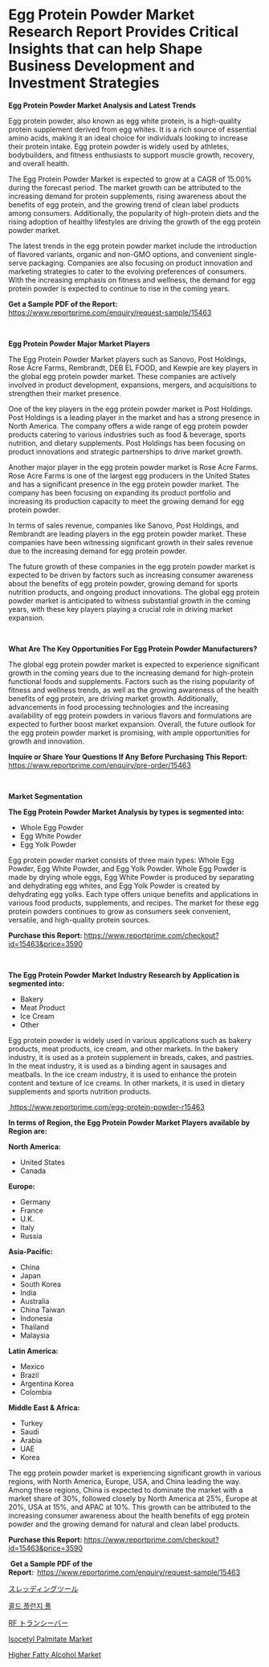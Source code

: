 <p><h1>Egg Protein Powder Market Research Report Provides Critical Insights that can help Shape Business Development and Investment Strategies</h1></p><p><strong>Egg Protein Powder Market Analysis and Latest Trends</strong></p>
<p><p>Egg protein powder, also known as egg white protein, is a high-quality protein supplement derived from egg whites. It is a rich source of essential amino acids, making it an ideal choice for individuals looking to increase their protein intake. Egg protein powder is widely used by athletes, bodybuilders, and fitness enthusiasts to support muscle growth, recovery, and overall health.</p><p>The Egg Protein Powder Market is expected to grow at a CAGR of 15.00% during the forecast period. The market growth can be attributed to the increasing demand for protein supplements, rising awareness about the benefits of egg protein, and the growing trend of clean label products among consumers. Additionally, the popularity of high-protein diets and the rising adoption of healthy lifestyles are driving the growth of the egg protein powder market.</p><p>The latest trends in the egg protein powder market include the introduction of flavored variants, organic and non-GMO options, and convenient single-serve packaging. Companies are also focusing on product innovation and marketing strategies to cater to the evolving preferences of consumers. With the increasing emphasis on fitness and wellness, the demand for egg protein powder is expected to continue to rise in the coming years.</p></p>
<p><strong>Get a Sample PDF of the Report:&nbsp;</strong> <a href="https://www.reportprime.com/enquiry/request-sample/15463">https://www.reportprime.com/enquiry/request-sample/15463</a></p>
<p>&nbsp;</p>
<p><strong>Egg Protein Powder Major Market Players</strong></p>
<p><p>The Egg Protein Powder Market players such as Sanovo, Post Holdings, Rose Acre Farms, Rembrandt, DEB EL FOOD, and Kewpie are key players in the global egg protein powder market. These companies are actively involved in product development, expansions, mergers, and acquisitions to strengthen their market presence.</p><p>One of the key players in the egg protein powder market is Post Holdings. Post Holdings is a leading player in the market and has a strong presence in North America. The company offers a wide range of egg protein powder products catering to various industries such as food & beverage, sports nutrition, and dietary supplements. Post Holdings has been focusing on product innovations and strategic partnerships to drive market growth.</p><p>Another major player in the egg protein powder market is Rose Acre Farms. Rose Acre Farms is one of the largest egg producers in the United States and has a significant presence in the egg protein powder market. The company has been focusing on expanding its product portfolio and increasing its production capacity to meet the growing demand for egg protein powder.</p><p>In terms of sales revenue, companies like Sanovo, Post Holdings, and Rembrandt are leading players in the egg protein powder market. These companies have been witnessing significant growth in their sales revenue due to the increasing demand for egg protein powder.</p><p>The future growth of these companies in the egg protein powder market is expected to be driven by factors such as increasing consumer awareness about the benefits of egg protein powder, growing demand for sports nutrition products, and ongoing product innovations. The global egg protein powder market is anticipated to witness substantial growth in the coming years, with these key players playing a crucial role in driving market expansion.</p></p>
<p>&nbsp;</p>
<p><strong>What Are The Key Opportunities For Egg Protein Powder Manufacturers?</strong></p>
<p><p>The global egg protein powder market is expected to experience significant growth in the coming years due to the increasing demand for high-protein functional foods and supplements. Factors such as the rising popularity of fitness and wellness trends, as well as the growing awareness of the health benefits of egg protein, are driving market growth. Additionally, advancements in food processing technologies and the increasing availability of egg protein powders in various flavors and formulations are expected to further boost market expansion. Overall, the future outlook for the egg protein powder market is promising, with ample opportunities for growth and innovation.</p></p>
<p><strong>Inquire or Share Your Questions If Any Before Purchasing This Report:</strong> <a href="https://www.reportprime.com/enquiry/pre-order/15463">https://www.reportprime.com/enquiry/pre-order/15463</a></p>
<p>&nbsp;</p>
<p><strong>Market Segmentation</strong></p>
<p><strong>The Egg Protein Powder Market Analysis by types is segmented into:</strong></p>
<p><ul><li>Whole Egg Powder</li><li>Egg White Powder</li><li>Egg Yolk Powder</li></ul></p>
<p><p>Egg protein powder market consists of three main types: Whole Egg Powder, Egg White Powder, and Egg Yolk Powder. Whole Egg Powder is made by drying whole eggs, Egg White Powder is produced by separating and dehydrating egg whites, and Egg Yolk Powder is created by dehydrating egg yolks. Each type offers unique benefits and applications in various food products, supplements, and recipes. The market for these egg protein powders continues to grow as consumers seek convenient, versatile, and high-quality protein sources.</p></p>
<p><strong>Purchase this Report:&nbsp;</strong><a href="https://www.reportprime.com/checkout?id=15463&price=3590">https://www.reportprime.com/checkout?id=15463&price=3590</a></p>
<p>&nbsp;</p>
<p><strong>The Egg Protein Powder Market Industry Research by Application is segmented into:</strong></p>
<p><ul><li>Bakery</li><li>Meat Product</li><li>Ice Cream</li><li>Other</li></ul></p>
<p><p>Egg protein powder is widely used in various applications such as bakery products, meat products, ice cream, and other markets. In the bakery industry, it is used as a protein supplement in breads, cakes, and pastries. In the meat industry, it is used as a binding agent in sausages and meatballs. In the ice cream industry, it is used to enhance the protein content and texture of ice creams. In other markets, it is used in dietary supplements and sports nutrition products.</p></p>
<p><a href="https://www.reportprime.com/egg-protein-powder-r15463">&nbsp;https://www.reportprime.com/egg-protein-powder-r15463</a></p>
<p><strong>In terms of Region, the Egg Protein Powder Market Players available by Region are:</strong></p>
<p>
    <p> <strong> North America: </strong>
        <ul>
            <li>United States</li>
            <li>Canada</li>
        </ul>
        </p> 
    <p> <strong> Europe: </strong>
        <ul>
            <li>Germany</li>
            <li>France</li>
            <li>U.K.</li>
            <li>Italy</li>
            <li>Russia</li>
        </ul>
        </p> 
    <p> <strong> Asia-Pacific: </strong>
        <ul>
            <li>China</li>
            <li>Japan</li>
            <li>South Korea</li>
            <li>India</li>
            <li>Australia</li>
            <li>China Taiwan</li>
            <li>Indonesia</li>
            <li>Thailand</li>
            <li>Malaysia</li>
        </ul>
        </p> 
    <p> <strong> Latin America: </strong>
        <ul>
            <li>Mexico</li>
            <li>Brazil</li>
            <li>Argentina Korea</li>
            <li>Colombia</li>
        </ul>
        </p> 
    <p> <strong> Middle East & Africa: </strong>
        <ul>
            <li>Turkey</li>
            <li>Saudi</li>
            <li>Arabia</li>
            <li>UAE</li>
            <li>Korea</li>
        </ul>
    </p>
    </p>
<p><p>The egg protein powder market is experiencing significant growth in various regions, with North America, Europe, USA, and China leading the way. Among these regions, China is expected to dominate the market with a market share of 30%, followed closely by North America at 25%, Europe at 20%, USA at 15%, and APAC at 10%. This growth can be attributed to the increasing consumer awareness about the health benefits of egg protein powder and the growing demand for natural and clean label products.</p></p>
<p><strong>Purchase this Report: </strong><a href="https://www.reportprime.com/checkout?id=15463&price=3590">https://www.reportprime.com/checkout?id=15463&price=3590</a></p>
<p>&nbsp;<strong>Get a Sample PDF of the Report:&nbsp;&nbsp;</strong><a href="https://www.reportprime.com/enquiry/request-sample/15463">https://www.reportprime.com/enquiry/request-sample/15463</a></p>
<p><strong></strong></p>
<p><p><a href="https://medium.com/@wesleyeilly8796202/%E3%82%B9%E3%83%AC%E3%83%83%E3%83%87%E3%82%A3%E3%83%B3%E3%82%B0%E3%83%84%E3%83%BC%E3%83%AB%E5%B8%82%E5%A0%B4%E3%81%AF-%E5%B8%82%E5%A0%B4%E3%82%B7%E3%82%A7%E3%82%A2-%E5%B8%82%E5%A0%B4%E5%8B%95%E5%90%91-%E5%B8%82%E5%A0%B4%E6%88%90%E9%95%B7%E3%81%AB%E9%96%A2%E3%81%99%E3%82%8B%E6%83%85%E5%A0%B1%E3%82%92%E6%8F%90%E4%BE%9B%E3%81%97%E3%81%A6%E3%81%84%E3%81%BE%E3%81%99-65dbb11ebc1c">スレッディングツール</a></p><p><a href="https://medium.com/@dellkoepp03/%EC%B6%94%EC%9B%94-%ED%92%80-%EC%8B%9C%EC%9E%A5-2031%EB%85%84%EA%B9%8C%EC%A7%80%EC%9D%98-%ED%8A%B8%EB%A0%8C%EB%93%9C-%EC%98%88%EC%B8%A1-%EB%B0%8F-%EA%B2%BD%EC%9F%81-%EB%B6%84%EC%84%9D-5bda55f0ebb9">콜드 플런지 풀</a></p><p><a href="https://medium.com/@hugofirst21/rf%E3%83%88%E3%83%A9%E3%83%B3%E3%82%B7%E3%83%BC%E3%83%90%E3%83%BC%E5%B8%82%E5%A0%B4%E3%81%AF-2031%E5%B9%B4%E3%81%BE%E3%81%A7%E3%81%AE%E5%B8%82%E5%A0%B4%E3%82%B7%E3%82%A7%E3%82%A2-%E3%82%B5%E3%82%A4%E3%82%BA-%E4%BA%88%E6%B8%AC%E3%82%92%E9%87%8D%E7%82%B9%E3%81%AB%E3%81%97%E3%81%A6%E3%81%84%E3%81%BE%E3%81%99-7bb6be138d47">RF トランシーバー</a></p><p><a href="https://issuu.com/reportprime-2/docs/isocetyl-palmitate-market-size-2030.pptx">Isocetyl Palmitate Market</a></p><p><a href="https://www.linkedin.com/pulse/higher-fatty-alcohol-market-size-growth-outlook-from-kns7e?trackingId=rGruvtTN63Ff5Bc7HzQi7A%3D%3D">Higher Fatty Alcohol Market</a></p></p>
